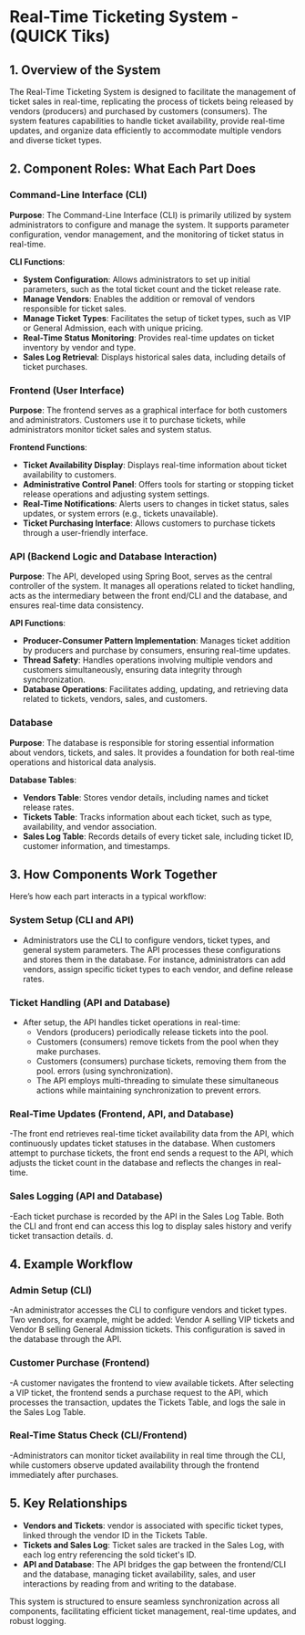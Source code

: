 # Real-Time Ticketing System - (QUICK Tiks)

## 1. Overview of the System
The Real-Time Ticketing System is designed to facilitate the management of ticket sales in real-time, replicating the process of tickets being released by vendors (producers) and purchased by customers (consumers). The system features capabilities to handle ticket availability, provide real-time updates, and organize data efficiently to accommodate multiple vendors and diverse ticket types.  

## 2. Component Roles: What Each Part Does

### Command-Line Interface (CLI)
**Purpose**: The Command-Line Interface (CLI) is primarily utilized by system administrators to configure and manage the system. It supports parameter configuration, vendor management, and the monitoring of ticket status in real-time. 

**CLI Functions**:
- **System Configuration**: Allows administrators to set up initial parameters, such as the total ticket count and the ticket release rate.
- **Manage Vendors**: Enables the addition or removal of vendors responsible for ticket sales. 
- **Manage Ticket Types**: Facilitates the setup of ticket types, such as VIP or General Admission, each with unique pricing.
- **Real-Time Status Monitoring**: Provides real-time updates on ticket inventory by vendor and type. 
- **Sales Log Retrieval**: Displays historical sales data, including details of ticket purchases.

### Frontend (User Interface)
**Purpose**: The frontend serves as a graphical interface for both customers and administrators. Customers use it to purchase tickets, while administrators monitor ticket sales and system status.

**Frontend Functions**:
- **Ticket Availability Display**: Displays real-time information about ticket availability to customers. 
- **Administrative Control Panel**: Offers tools for starting or stopping ticket release operations and adjusting system settings.
- **Real-Time Notifications**: Alerts users to changes in ticket status, sales updates, or system errors (e.g., tickets unavailable). 
- **Ticket Purchasing Interface**: Allows customers to purchase tickets through a user-friendly interface.  

### API (Backend Logic and Database Interaction)
**Purpose**: The API, developed using Spring Boot, serves as the central controller of the system. It manages all operations related to ticket handling, acts as the intermediary between the front end/CLI and the database, and ensures real-time data consistency.  

**API Functions**:
- **Producer-Consumer Pattern Implementation**: Manages ticket addition by producers and purchase by consumers, ensuring real-time updates. 
- **Thread Safety**: Handles operations involving multiple vendors and customers simultaneously, ensuring data integrity through synchronization. 
- **Database Operations**: Facilitates adding, updating, and retrieving data related to tickets, vendors, sales, and customers.

### Database
**Purpose**: The database is responsible for storing essential information about vendors, tickets, and sales. It provides a foundation for both real-time operations and historical data analysis. 

**Database Tables**:
- **Vendors Table**: Stores vendor details, including names and ticket release rates. 
- **Tickets Table**: Tracks information about each ticket, such as type, availability, and vendor association.
- **Sales Log Table**: Records details of every ticket sale, including ticket ID, customer information, and timestamps. 

## 3. How Components Work Together
Here’s how each part interacts in a typical workflow:

### System Setup (CLI and API)
- Administrators use the CLI to configure vendors, ticket types, and general system parameters. The API processes these configurations and stores them in the database. For instance, administrators can add vendors, assign specific ticket types to each vendor, and define release rates.  

### Ticket Handling (API and Database)
- After setup, the API handles ticket operations in real-time:
  - Vendors (producers) periodically release tickets into the pool.
  - Customers (consumers) remove tickets from the pool when they make purchases.
  - Customers (consumers) purchase tickets, removing them from the pool.  errors (using synchronization).
  - The API employs multi-threading to simulate these simultaneous actions while maintaining synchronization to prevent errors.  

### Real-Time Updates (Frontend, API, and Database)
 -The front end retrieves real-time ticket availability data from the API, which continuously updates ticket statuses in the database. When customers attempt to purchase tickets, the front end sends a request to the API, which adjusts the ticket count in the database and reflects the changes in real-time.  

### Sales Logging (API and Database)
 -Each ticket purchase is recorded by the API in the Sales Log Table. Both the CLI and front end can access this log to display sales history and verify ticket transaction details. d.

## 4. Example Workflow

### Admin Setup (CLI)
-An administrator accesses the CLI to configure vendors and ticket types. Two vendors, for example, might be added: Vendor A selling VIP tickets and Vendor B selling General Admission tickets. This configuration is saved in the database through the API.

### Customer Purchase (Frontend)
-A customer navigates the frontend to view available tickets. After selecting a VIP ticket, the frontend sends a purchase request to the API, which processes the transaction, updates the Tickets Table, and logs the sale in the Sales Log Table.

### Real-Time Status Check (CLI/Frontend)
-Administrators can monitor ticket availability in real time through the CLI, while customers observe updated availability through the frontend immediately after purchases.

## 5. Key Relationships
- **Vendors and Tickets**:  vendor is associated with specific ticket types, linked through the vendor ID in the Tickets Table.
- **Tickets and Sales Log**: Ticket sales are tracked in the Sales Log, with each log entry referencing the sold ticket's ID.
- **API and Database**: The API bridges the gap between the frontend/CLI and the database, managing ticket availability, sales, and user interactions by reading from and writing to the database.

This system is structured to ensure seamless synchronization across all components, facilitating efficient ticket management, real-time updates, and robust logging.
